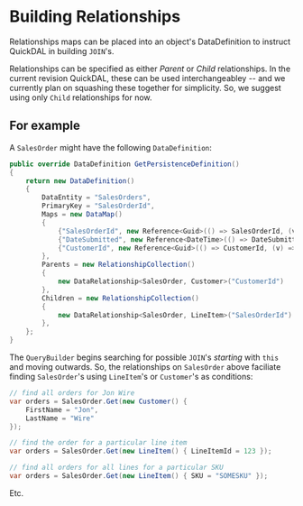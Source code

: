 # Building Relationships

Relationships maps can be placed into an object's DataDefinition to instruct QuickDAL in building `JOIN`'s.

Relationships can be specified as either *Parent* or *Child* relationships. In the current revision QuickDAL, these can be used interchangeabley -- and we currently plan on squashing these together for simplicity. So, we suggest using only `Child` relationships for now.

## For example

A `SalesOrder` might have the following `DataDefinition`:

```c#
public override DataDefinition GetPersistenceDefinition()
{
	return new DataDefinition()
	{
		DataEntity = "SalesOrders",
		PrimaryKey = "SalesOrderId",
		Maps = new DataMap()
		{
			{"SalesOrderId", new Reference<Guid>(() => SalesOrderId, (v) => SalesOrderId = v)},
			{"DateSubmitted", new Reference<DateTime>(() => DateSubmitted, (v) => DateSubmitted = v)},
			{"CustomerId", new Reference<Guid>(() => CustomerId, (v) => CustomerId = v)},
		},
		Parents = new RelationshipCollection()
		{
			new DataRelationship<SalesOrder, Customer>("CustomerId")
		},
		Children = new RelationshipCollection()
		{
			new DataRelationship<SalesOrder, LineItem>("SalesOrderId")
		},
	};
}
```

The `QueryBuilder` begins searching for possible `JOIN`'s *starting* with `this` and moving outwards. So, the relationships on `SalesOrder` above faciliate finding `SalesOrder`'s using `LineItem`'s or `Customer`'s as conditions:

```c#
// find all orders for Jon Wire
var orders = SalesOrder.Get(new Customer() {
	FirstName = "Jon",
	LastName = "Wire"
});

// find the order for a particular line item
var orders = SalesOrder.Get(new LineItem() { LineItemId = 123 });

// find all orders for all lines for a particular SKU
var orders = SalesOrder.Get(new LineItem() { SKU = "SOMESKU" });
```
	
Etc.
